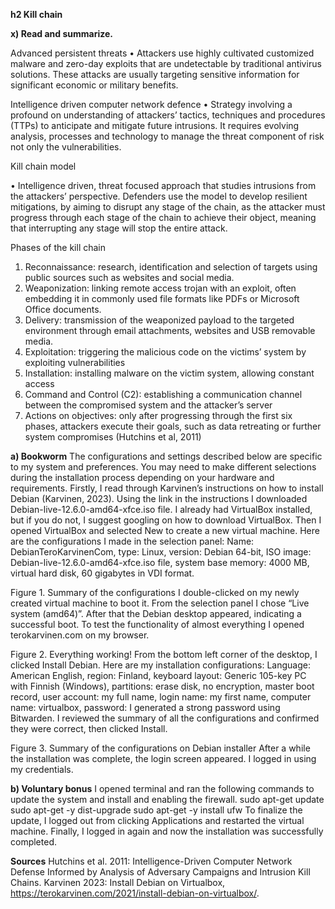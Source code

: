 **h2 Kill chain**

**x) Read and summarize.**

Advanced persistent threats
•	Attackers use highly cultivated customized malware and zero-day exploits that are undetectable by traditional antivirus solutions. These attacks are usually targeting sensitive information for significant economic or military benefits. 

Intelligence driven computer network defence
•	Strategy involving a profound on understanding of attackers’ tactics, techniques and procedures (TTPs) to anticipate and mitigate future intrusions. It requires evolving analysis, processes and technology to manage the threat component of risk not only the vulnerabilities. 

Kill chain model

•	Intelligence driven, threat focused approach that studies intrusions from the attackers’ perspective. Defenders use the model to develop resilient mitigations, by aiming to disrupt any stage of the chain, as the attacker must progress through each stage of the chain to achieve their object, meaning that interrupting any stage will stop the entire attack. 

Phases of the kill chain
1.	Reconnaissance: research, identification and selection of targets using public sources such as websites and social media.
2.	Weaponization: linking remote access trojan with an exploit, often embedding it in commonly used file formats like PDFs or Microsoft Office documents.
3.	Delivery: transmission of the weaponized payload to the targeted environment through email attachments, websites and USB removable media. 
4.	Exploitation: triggering the malicious code on the victims’ system by exploiting vulnerabilities 
5.	Installation: installing malware on the victim system, allowing constant access 
6.	Command and Control (C2): establishing a communication channel between the compromised system and the attacker’s server
7.	Actions on objectives: only after progressing through the first six phases, attackers execute their goals, such as data retreating or further system compromises 
(Hutchins et al, 2011)

**a)	Bookworm**
The configurations and settings described below are specific to my system and preferences. You may need to make different selections during the installation process depending on your hardware and requirements. 
Firstly, I read through Karvinen’s instructions on how to install Debian (Karvinen, 2023). Using the link in the instructions I downloaded Debian-live-12.6.0-amd64-xfce.iso file.  I already had VirtualBox installed, but if you do not, I suggest googling on how to download VirtualBox. Then I opened VirtualBox and selected New to create a new virtual machine. Here are the configurations I made in the selection panel: 
Name: DebianTeroKarvinenCom, type: Linux, version: Debian 64-bit, ISO image: Debian-live-12.6.0-amd64-xfce.iso file, system base memory: 4000 MB, virtual hard disk, 60 gigabytes in VDI format. 
 
Figure 1. Summary of the configurations
I double-clicked on my newly created virtual machine to boot it. From the selection panel I chose “Live system (amd64)”. After that the Debian desktop appeared, indicating a successful boot. To test the functionality of almost everything I opened terokarvinen.com on my browser.
 
Figure 2. Everything working!
From the bottom left corner of the desktop, I clicked Install Debian. Here are my installation configurations: 
Language: American English, region: Finland, keyboard layout: Generic 105-key PC with Finnish (Windows), partitions: erase disk, no encryption, master boot record, user account: my full name, login name: my first name, computer name: virtualbox, password: I generated a strong password using Bitwarden. 
I reviewed the summary of all the configurations and confirmed they were correct, then clicked Install.
 
Figure 3. Summary of the configurations on Debian installer
After a while the installation was complete, the login screen appeared. I logged in using my credentials.

**b) Voluntary bonus**
I opened terminal and ran the following commands to update the system and install and enabling the firewall.
sudo apt-get update
sudo apt-get -y dist-upgrade
sudo apt-get -y install ufw
To finalize the update, I logged out from clicking Applications and restarted the virtual machine. Finally, I logged in again and now the installation was successfully completed. 

**Sources**
Hutchins et al. 2011: Intelligence-Driven Computer Network Defense Informed by Analysis of Adversary Campaigns and Intrusion Kill Chains.
Karvinen 2023: Install Debian on Virtualbox, https://terokarvinen.com/2021/install-debian-on-virtualbox/. 
